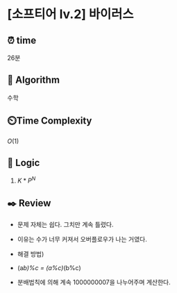 # [소프티어 lv.2] 바이러스
 
## ⏰  **time**

26분

## :pushpin: **Algorithm**

수학

## ⏲️**Time Complexity**

$O(1)$

## :round_pushpin: **Logic**

1. $K * P^N$

## :black_nib: **Review**
- 문제 자체는 쉽다. 그치만 계속 틀렸다.
- 이유는 수가 너무 커져서 오버플로우가 나는 거였다.
  
- 해결 방법)
- (a*b)%c = (a%c)*(b%c)
- 분배법칙에 의해 계속 1000000007을 나누어주며 계산한다.
